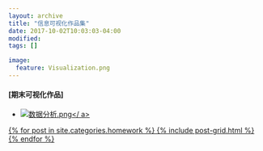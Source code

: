 ```yaml
---
layout: archive
title: "信息可视化作品集"
date: 2017-10-02T10:03:03-04:00
modified:
tags: []

image: 
  feature: Visualization.png
---
```


 
#### [期末可视化作品]
- <a href="https://public.tableau.com/views/_18413/1_2?:embed=y&:display_count=yes" target="_blank">![数据分析.png](https://i.loli.net/2018/01/07/5a52393c28c74.png)</ a>
 
<div class="tiles">
{% for post in site.categories.homework %}
{% include post-grid.html %}
{% endfor %}
</div><!-- /.tiles 把所有categories 有 homework的列出来-->